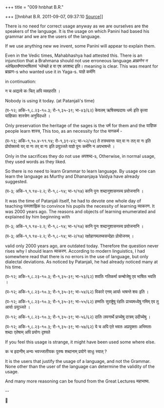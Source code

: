 +++
title = "009 hnbhat B.R."

+++
[[hnbhat B.R.	2011-09-07, 09:37:10 [Source](https://groups.google.com/g/samskrita/c/8fXtNxONKZE)]]



There is no need for correct usage anyway as we are ourselves are the speakers of the language. It is the usage on which Panini had based his grammar and we are the users of the language.

  

If we use anything new we invent, some Panini will appear to explain them.

  

Even in the Vedic times, Mahabhashya had attested this. There is an injunction that a Brahmana should not use erroneous language.*ब्राह्मणेन न म्लेच्छितवै*नापभाषितव्यं 'म्लेच्छो ह वा एष अपशब्द इति। meaning is clear. This was meant for ब्राह्मण-s who wanted use it in Yaga-s. याज्ञे कर्मणि

  

in continuation:

  

न च अद्यत्वे कः चित् अपि व्यवहरति ।

Nobody is using it today. (at Patanjali's time)

(प-१२; अकि-१,८.२३-१०.३; रो-१,३५-३९; भा-४३/६२) केवलम् ऋषिसम्प्रदायः धर्मः इति कृत्वा याज्ञिकाः शास्त्रेण अनुविदधते ।  
  
Only preservation the heritage of the sages is the धर्म for them and the याज्ञिक people learn शास्त्र, This too, as an necessity for the यागकर्म -  
  
(प-१३; अकि-१,१०.४-११.१४; रो-१,३९-४२; भा-५२/५४) ते तत्रभवन्तः यत् वा नः तत् वा नः इति प्रोयोक्तव्ये यर् वा णः तर् वा णः इति प्रयुञ्जते याज्ञे पुनः कर्मणि न अपभाषन्ते ।

Only in the sacrifices they do not use अपशब्द-s, Otherwise, in normal usage, they used words as they liked.

  

So there is no need to learn Grammar to learn language. By usage one can learn the language as Murthy and Dhananjaya Vaidya have already suggested.

  

(प-३; अकि-१,१.१४-२.२; रो-१,८-१४; भा-१/१७) कानि पुनः शब्दानुशासनस्य प्रयोजनानि ।

It was the time of Patanjali itself, he had to devote one whole day of teaching पस्पशाह्निक to convince his pupils the necessity of learning व्याकरण. It was 2000 years ago. The reasons and objects of learning enumerated and explained by him beginning with

(प-३; अकि-१,१.१४-२.२; रो-१,८-१४; भा-१/१७) कानि पुनः शब्दानुशासनस्य प्रयोजनानि ।  
  
(प-३; अकि-१,१.१४-२.२; रो-१,८-१४; भा-२/१७) रक्षोहागमलघ्वसन्देहाः प्रोयोजनम् ।

  

valid only 2000 years ago, are outdated today. Therefore the question never rises why I should learn व्याकरण. According to modern linguistics, I had somewhere read that there is no errors in the use of language, but only dialectal deviations. As noticed by Patanjali, he had already noticed many at his time.

  
(प-१२; अकि-१,८.२३-१०.३; रो-१,३५-३९; भा-५३/६२) शवतिः गतिकर्मा कम्बोजेषु एव भाषितः भवति ।  
  
(प-१२; अकि-१,८.२३-१०.३; रो-१,३५-३९; भा-५४/६२) विकारे एनम् आर्याः भाषन्ते शवः इति ।  
  
(प-१२; अकि-१,८.२३-१०.३; रो-१,३५-३९; भा-५५/६२) हम्मतिः सुराष्ट्रेषु रंहतिः प्राच्यमध्येषु गमिम् एव तु आर्याः प्रयुञ्जते ।  
  
(प-१२; अकि-१,८.२३-१०.३; रो-१,३५-३९; भा-५६/६२) दातिः लवनार्थे प्राच्येषु दात्रम् उदीच्येषु ।  
  
(प-१२; अकि-१,८.२३-१०.३; रो-१,३५-३९; भा-५७/६२) ये च अपि एते भवतः अप्रयुक्ताः अभिमताः शब्दाः एतेषाम् अपि प्रयोगः दृश्यते

  

If you feel this usage is strange, it might have been used some where else.

कः च इदानीम् अन्यः भवज्जातीयकः पुरुषः शब्दानाम् प्रयोगे साधुः स्यात् ?

It is the users that justify the usage of a language, and not the Grammar. None other than the user of the language can determine the validity of the usage.

And many more reasoning can be found from the Great Lectures महाभाष्य.

  

--



